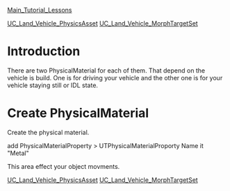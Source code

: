 [Main\_Tutorial\_Lessons](Main_Tutorial_Lessons.md)

[UC\_Land\_Vehicle\_PhysicsAsset](UC_Land_Vehicle_PhysicsAsset.md) [UC\_Land\_Vehicle\_MorphTargetSet](UC_Land_Vehicle_MorphTargetSet.md)
# Introduction #
There are two PhysicalMaterial for each of them. That depend on the vehicle is build. One is for driving your vehicle and the other one is for your vehicle staying still or IDL state.

# Create PhysicalMaterial #
Create the physical material.

add PhysicalMaterialProperty > UTPhysicalMaterialProporty
Name it "Metal"

This area effect your object movments.

[UC\_Land\_Vehicle\_PhysicsAsset](UC_Land_Vehicle_PhysicsAsset.md) [UC\_Land\_Vehicle\_MorphTargetSet](UC_Land_Vehicle_MorphTargetSet.md)